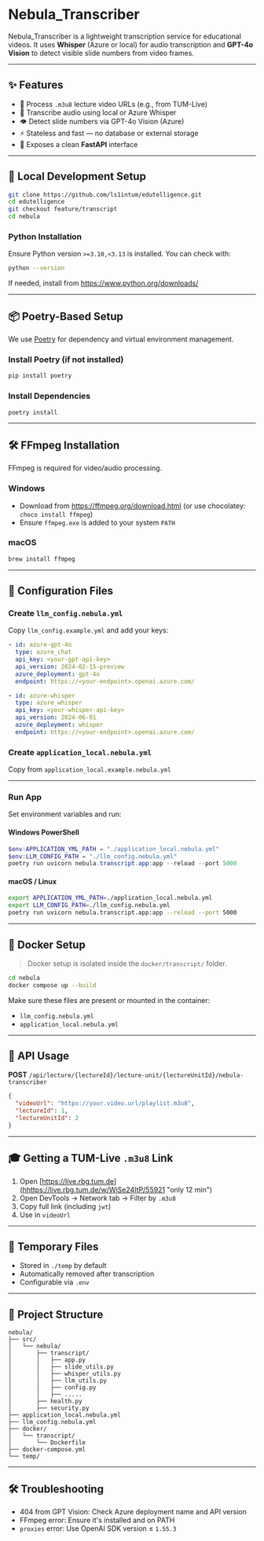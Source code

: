 # Nebula_Transcriber

Nebula_Transcriber is a lightweight transcription service for educational videos.
It uses **Whisper** (Azure or local) for audio transcription and **GPT-4o Vision** to detect visible slide numbers from video frames.

---

## ✨ Features

- 🎥 Process `.m3u8` lecture video URLs (e.g., from TUM-Live)
- 🧠 Transcribe audio using local or Azure Whisper
- 👁️ Detect slide numbers via GPT-4o Vision (Azure)
- ⚡ Stateless and fast — no database or external storage
- 🚀 Exposes a clean **FastAPI** interface

---

## 🧪 Local Development Setup

```bash
git clone https://github.com/ls1intum/edutelligence.git
cd edutelligence
git checkout feature/transcript
cd nebula
```

### Python Installation

Ensure Python version `>=3.10,<3.13` is installed.
You can check with:

```bash
python --version
```

If needed, install from https://www.python.org/downloads/

---

## 📦 Poetry-Based Setup

We use [Poetry](https://python-poetry.org/) for dependency and virtual environment management.

### Install Poetry (if not installed)

```bash
pip install poetry
```

### Install Dependencies

```bash
poetry install
```

---

## 🛠 FFmpeg Installation

FFmpeg is required for video/audio processing.

### Windows

- Download from https://ffmpeg.org/download.html (or use chocolatey: `choco install ffmpeg`)
- Ensure `ffmpeg.exe` is added to your system `PATH`

### macOS

```bash
brew install ffmpeg
```

---

## 🔧 Configuration Files

### Create `llm_config.nebula.yml`

Copy `llm_config.example.yml` and add your keys:

```yaml
- id: azure-gpt-4o
  type: azure_chat
  api_key: <your-gpt-api-key>
  api_version: 2024-02-15-preview
  azure_deployment: gpt-4o
  endpoint: https://<your-endpoint>.openai.azure.com/

- id: azure-whisper
  type: azure_whisper
  api_key: <your-whisper-api-key>
  api_version: 2024-06-01
  azure_deployment: whisper
  endpoint: https://<your-endpoint>.openai.azure.com/
```

### Create `application_local.nebula.yml`

Copy from `application_local.example.nebula.yml`

---

### Run App

Set environment variables and run:

#### Windows PowerShell

```powershell
$env:APPLICATION_YML_PATH = "./application_local.nebula.yml"
$env:LLM_CONFIG_PATH = "./llm_config.nebula.yml"
poetry run uvicorn nebula.transcript.app:app --reload --port 5000
```

#### macOS / Linux

```bash
export APPLICATION_YML_PATH=./application_local.nebula.yml
export LLM_CONFIG_PATH=./llm_config.nebula.yml
poetry run uvicorn nebula.transcript.app:app --reload --port 5000
```

---

## 🐳 Docker Setup

> Docker setup is isolated inside the `docker/transcript/` folder.

```bash
cd nebula
docker compose up --build
```

Make sure these files are present or mounted in the container:

- `llm_config.nebula.yml`
- `application_local.nebula.yml`

---

## 📡 API Usage

**POST** `/api/lecture/{lectureId}/lecture-unit/{lectureUnitId}/nebula-transcriber`

```json
{
  "videoUrl": "https://your.video.url/playlist.m3u8",
  "lectureId": 1,
  "lectureUnitId": 2
}
```

---

## 🎓 Getting a TUM-Live `.m3u8` Link

1. Open [https://live.rbg.tum.de](hhttps://live.rbg.tum.de/w/WiSe24ItP/55921 "only 12 min")
2. Open DevTools → Network tab → Filter by `.m3u8`
3. Copy full link (including `jwt`)
4. Use in `videoUrl`

---

## 🧹 Temporary Files

- Stored in `./temp` by default
- Automatically removed after transcription
- Configurable via `.env`

---

## 📁 Project Structure

```
nebula/
├── src/
│   └── nebula/
│       ├── transcript/
│       │   ├── app.py
│       │   ├── slide_utils.py
│       │   ├── whisper_utils.py
│       │   ├── llm_utils.py
│       │   ├── config.py
│       │   ├── .....
│       ├── health.py
│       ├── security.py
├── application_local.nebula.yml
├── llm_config.nebula.yml
├── docker/
│   └── transcript/
│       └── Dockerfile
├── docker-compose.yml
└── temp/
```

---

## 🛠 Troubleshooting

- 404 from GPT Vision: Check Azure deployment name and API version
- FFmpeg error: Ensure it's installed and on PATH
- `proxies` error: Use OpenAI SDK version ≤ `1.55.3`
